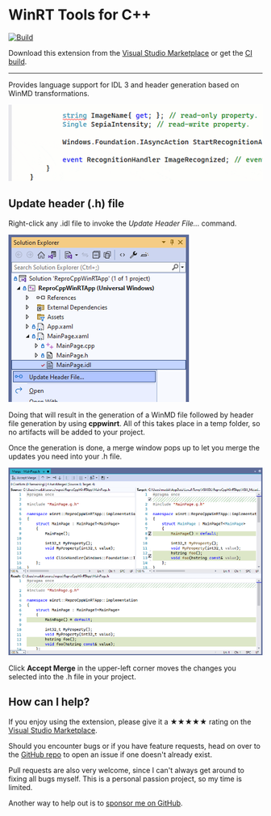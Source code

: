 [marketplace]: https://marketplace.visualstudio.com/items?itemName=MadsKristensen.MIDL
[vsixgallery]: http://vsixgallery.com/extension/MIDL.148cb49f-0d60-482a-a9ca-800f2b6c579b/
[repo]:https://github.com/madskristensen/MIDL

# WinRT Tools for C++

[![Build](https://github.com/madskristensen/MIDL/actions/workflows/build.yaml/badge.svg)](https://github.com/madskristensen/MIDL/actions/workflows/build.yaml)

Download this extension from the [Visual Studio Marketplace][marketplace]
or get the [CI build][vsixgallery].

--------------------------------------

Provides language support for IDL 3 and header generation based on WinMD transformations.

![Suggested Actions](art/suggested-actions.gif)

## Update header (.h) file
Right-click any .idl file to invoke the *Update Header File...* command.

![Context Menu](art/context-menu.png)

Doing that will result in the generation of a WinMD file followed by header file generation by using **cppwinrt**. All of this takes place in a temp folder, so no artifacts will be added to your project.

Once the generation is done, a merge window pops up to let you merge the updates you need into your .h file.

![Merge](art/merge.png)

Click **Accept Merge** in the upper-left corner moves the changes you selected into the .h file in your project.

## How can I help?
If you enjoy using the extension, please give it a ★★★★★ rating on the [Visual Studio Marketplace][marketplace].

Should you encounter bugs or if you have feature requests, head on over to the [GitHub repo][repo] to open an issue if one doesn't already exist.

Pull requests are also very welcome, since I can't always get around to fixing all bugs myself. This is a personal passion project, so my time is limited.

Another way to help out is to [sponsor me on GitHub](https://github.com/sponsors/madskristensen).
